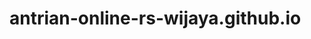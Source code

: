 # antrian-online-rs-wijaya.github.io

<script src='https://cdnjs.cloudflare.com/ajax/libs/tabletop.js/1.5.1/tabletop.min.js'></script>
<script type='text/javascript'>    
  var publicSpreadsheetUrl = 'https://docs.google.com/spreadsheets/d/e/2PACX-1vR7WX6ovrnRfzSrngXqWSrzg9exSC_fD9hExwX5g5PbGWjLml77iSRC_bbzYBjlx03koiQxgKwGE53M/pubhtml';

  function init() {
    Tabletop.init( { key: publicSpreadsheetUrl,
                     callback: showInfo,
                     simpleSheet: true } )
  }

  function showInfo(data, tabletop) {
    alert('Successfully processed!')
    console.log(data);
  }

  window.addEventListener('DOMContentLoaded', init)
</script>
